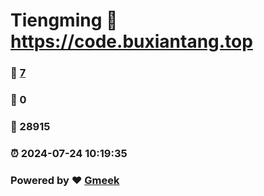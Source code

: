 # Tiengming :link: https://code.buxiantang.top 
### :page_facing_up: [7](https://code.buxiantang.top/tag.html) 
### :speech_balloon: 0 
### :hibiscus: 28915 
### :alarm_clock: 2024-07-24 10:19:35 
### Powered by :heart: [Gmeek](https://github.com/Meekdai/Gmeek)
